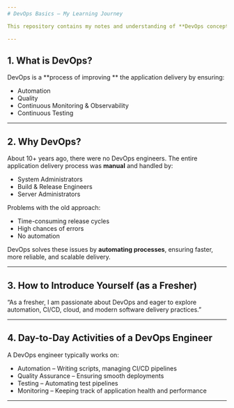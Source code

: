 ```yaml
---
# DevOps Basics – My Learning Journey

This repository contains my notes and understanding of **DevOps concepts**.

---
```


## 1. What is DevOps?

DevOps is a **process of improving ** the application delivery by ensuring:

* Automation
* Quality
* Continuous Monitoring & Observability
* Continuous Testing

---

## 2. Why DevOps?

About 10+ years ago, there were no DevOps engineers. The entire application delivery process was **manual** and handled by:

* System Administrators
* Build & Release Engineers
* Server Administrators

Problems with the old approach:

* Time-consuming release cycles
* High chances of errors
* No automation

DevOps solves these issues by **automating processes**, ensuring faster, more reliable, and scalable delivery.

---

## 3. How to Introduce Yourself (as a Fresher)

“As a fresher, I am passionate about DevOps and eager to explore automation, CI/CD, cloud, and modern software delivery practices.”

---

## 4. Day-to-Day Activities of a DevOps Engineer

A DevOps engineer typically works on:

* Automation – Writing scripts, managing CI/CD pipelines
* Quality Assurance – Ensuring smooth deployments
* Testing – Automating test pipelines
* Monitoring – Keeping track of application health and performance

---

